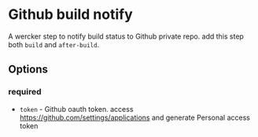 # Github build notify

A wercker step to notify build status to Github private repo.
add this step both `build` and `after-build`.

## Options

### required

* `token` - Github oauth token. access https://github.com/settings/applications and generate Personal access token
